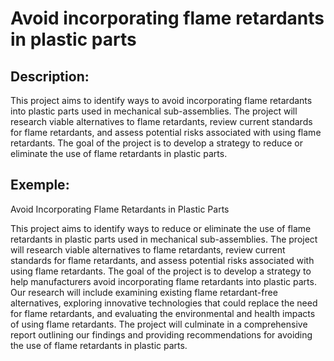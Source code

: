 # Avoid incorporating flame retardants in plastic parts

## Description:
This project aims to identify ways to avoid incorporating flame retardants into plastic parts used in mechanical sub-assemblies. The project will research viable alternatives to flame retardants, review current standards for flame retardants, and assess potential risks associated with using flame retardants. The goal of the project is to develop a strategy to reduce or eliminate the use of flame retardants in plastic parts.

## Exemple:
Avoid Incorporating Flame Retardants in Plastic Parts

This project aims to identify ways to reduce or eliminate the use of flame retardants in plastic parts used in mechanical sub-assemblies. The project will research viable alternatives to flame retardants, review current standards for flame retardants, and assess potential risks associated with using flame retardants. The goal of the project is to develop a strategy to help manufacturers avoid incorporating flame retardants into plastic parts. Our research will include examining existing flame retardant-free alternatives, exploring innovative technologies that could replace the need for flame retardants, and evaluating the environmental and health impacts of using flame retardants. The project will culminate in a comprehensive report outlining our findings and providing recommendations for avoiding the use of flame retardants in plastic parts.